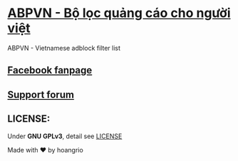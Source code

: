 ﻿# [ABPVN - Bộ lọc quảng cáo cho người việt](https://abpvn.com)
ABPVN - Vietnamese adblock filter list
## [Facebook fanpage](https://www.facebook.com/abpvn.org)

## [Support forum](https://forums.voz.vn/showthread.php?t=5246802)

## LICENSE: 
Under **GNU GPLv3**, detail see [LICENSE](LICENSE)

Made with ♥ by hoangrio
